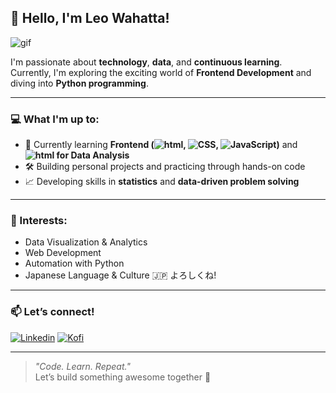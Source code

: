 ## 👋 Hello, I'm Leo Wahatta!

![gif](https://media4.giphy.com/media/v1.Y2lkPTZjMDliOTUybXF3MHFmcDR2ODQzZG93OGlzeW15NzR2dmQyaWFhcW51eWUwc2VreSZlcD12MV9pbnRlcm5hbF9naWZfYnlfaWQmY3Q9Zw/UsVX1QDSLlCjw8PpJS/giphy.gif)


I'm passionate about **technology**, **data**, and **continuous learning**.  
Currently, I'm exploring the exciting world of **Frontend Development** and diving into **Python programming**.

---

### 💻 What I'm up to:
- 🌱 Currently learning **Frontend (![html](https://img.shields.io/badge/HTML5-E34F26?style=for-the-badge&logo=html5&logoColor=white), ![CSS](https://img.shields.io/badge/CSS3-1572B6?style=for-the-badge&logo=css3&logoColor=white), ![JavaScript](https://img.shields.io/badge/JavaScript-323330?style=for-the-badge&logo=javascript&logoColor=F7DF1E))** and **![html](https://img.shields.io/badge/Python-FFD43B?style=for-the-badge&logo=python&logoColor=blue) for Data Analysis**
- 🛠️ Building personal projects and practicing through hands-on code
- 📈 Developing skills in **statistics** and **data-driven problem solving**

---

### 🧠 Interests:
- Data Visualization & Analytics  
- Web Development  
- Automation with Python  
- Japanese Language & Culture 🇯🇵 よろしくね!

---

### 📫 Let’s connect!

[![Linkedin](https://img.shields.io/badge/LinkedIn-0077B5?style=for-the-badge&logo=linkedin&logoColor=white)](https://www.linkedin.com/in/leowahata/) [![Kofi](https://img.shields.io/badge/Ko--fi-F16061?style=for-the-badge&logo=ko-fi&logoColor=white)](ko-fi.com/leowahatta)

---

> _"Code. Learn. Repeat."_  
Let’s build something awesome together 🚀
